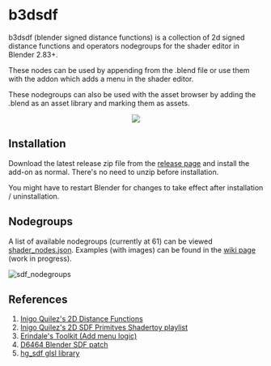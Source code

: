 # b3dsdf

b3dsdf (blender signed distance functions) is a collection of 2d signed distance functions and operators nodegroups for the shader editor in Blender 2.83+.

These nodes can be used by appending from the .blend file or use them with the addon which adds a menu in the shader editor.

These nodegroups can also be used with the asset browser by adding the .blend as an asset library and marking them as assets.

<p align="center">
  <img src="https://user-images.githubusercontent.com/830253/163708008-8ea814c3-f86f-48c8-835a-322e46d2b1e3.gif">
</p>

## Installation

Download the latest release zip file from the [release page](https://github.com/williamchange/b3dsdf/releases) and install the add-on as normal. There's no need to unzip before installation.

You might have to restart Blender for changes to take effect after installation / uninstallation.

## Nodegroups

A list of available nodegroups (currently at 61) can be viewed [shader_nodes.json](https://github.com/williamchange/b3dsdf/blob/master/shader_nodes.json). Examples (with images) can be found in the [wiki page](https://github.com/williamchange/b3dsdf/wiki/Examples) (work in progress).

![sdf_nodegroups](https://user-images.githubusercontent.com/830253/163789844-fff14cef-da3a-473a-aae4-ed36ef0ea076.png)

## References

1. [Inigo Quilez's 2D Distance Functions](https://www.iquilezles.org/www/articles/distfunctions2d/distfunctions2d.htm)
2. [Inigo Quilez's 2D SDF Primitves Shadertoy playlist](https://www.shadertoy.com/playlist/MXdSRf)
3. [Erindale's Toolkit (Add menu logic)](https://erindale.gumroad.com/l/erintools)
4. [D6464 Blender SDF patch](https://developer.blender.org/D6464)
5. [hg_sdf glsl library](https://mercury.sexy/hg_sdf/)
